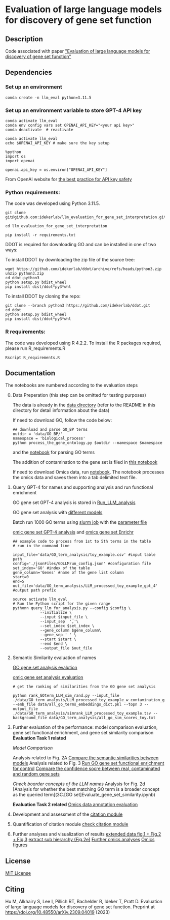 # Evaluation of large language models for discovery of gene set function


## Description
Code associated with paper ["Evaluation of large language models for discovery of gene set function"](https://arxiv.org/abs/2309.04019v1)

## Dependencies
### Set up an environment
```
conda create -n llm_eval python=3.11.5
```
### Set up an environment variable to store GPT-4 API key 

```
conda activate llm_eval
conda env config vars set OPENAI_API_KEY="<your api key>" 
conda deactivate  # reactivate 

conda activate llm_eval
echo $OPENAI_API_KEY # make sure the key setup 

%python
import os
import openai
 
openai.api_key = os.environ["OPENAI_API_KEY"]
```

From OpenAI website for [the best practice for API key safety](https://help.openai.com/en/articles/5112595-best-practices-for-api-key-safety) 

### Python requirements:
The code was developed using Python 3.11.5.

```
git clone git@github.com:idekerlab/llm_evaluation_for_gene_set_interpretation.git

cd llm_evaluation_for_gene_set_interpretation

pip install -r requirements.txt
```

DDOT is required for downloading GO and can be installed in one of two ways:

To install DDOT by downloading the zip file of the source tree:
```
wget https://github.com/idekerlab/ddot/archive/refs/heads/python3.zip
unzip python3.zip
cd ddot-python3
python setup.py bdist_wheel
pip install dist/ddot*py3*whl
```

To install DDOT by cloning the repo:
```
git clone --branch python3 https://github.com/idekerlab/ddot.git
cd ddot
python setup.py bdist_wheel
pip install dist/ddot*py3*whl
```
### R requirements:
The code was developed using R 4.2.2.
To install the R packages required, please run R_requirements.R

```
Rscript R_requirements.R
```

## Documentation
The notebooks are numbered according to the evaluation steps 

0. Data Preperation (this step can be omitted for testing purposes)

   The data is already in the [data directory](./data) (refer to the README in this directory for detail information about the data)
   
   If need to download GO, follow the code below: 
    ```
    ## download and parse GO_BP terms
    outdir = 'data/GO_BP/'
    namespace = 'biological_process'
    python process_the_gene_ontology.py $outdir --namespace $namespace 
    ```
    and the [notebook](0.[Prep%20GO]Download_and_parse_GO.ipynb) for parsing GO terms
	
    The addition of contamination to the gene set is filed in [this notebook](0.%20[GO%20set]add_random_contamination.ipynb)

	If need to download Omics data, run [notebook](0.[Omics_revamped]_ProcessOmicsData.ipynb). The notebook processes the omics data and saves them into a tab delimited text file.
   

1. Query GPT-4 for names and supporting analysis and run functional enrichment

   GO gene set GPT-4 analysis is stored in [Run_LLM_analysis](1.[GO%20set]Run_LLM_analysis.ipynb)

   GO gene set analysis with [different models](1A.[GO%20set]Compare_models.ipynb)

   Batch run 1000 GO terms using [slurm job](thousandGOsets_GPT4Run.sh) with the [parameter file](thousandGOsets_GPT4Run_params.txt) 


    [omic gene set GPT-4 analysis](1A.[Omics_revamped]GenerateLLM_analysis.ipynb) and [omics gene set Enrichr](1B.[Omics_revamped]run_Enrichr.ipynb)

    ``` 
    ## example code to process from 1st to 5th terms in the table
    # run in the command line  

    input_file='data/GO_term_analysis/toy_example.csv' #input table path
    config='./jsonFiles/GOLLMrun_config.json' #configuration file 
    set_index='GO' #index of the table
    gene_column='Genes' #name of the gene list column
    start=0
    end=5   
    out_file='data/GO_term_analysis/LLM_processed_toy_example_gpt_4' #output path prefix

    source activate llm_eval
    # Run the Python script for the given range
    pythonn query_llm_for_analysis.py --config $config \
                --initialize \
                --input $input_file \
                --input_sep  ','\
                --set_index $set_index \
                --gene_column $gene_column\
                --gene_sep ' ' \
                --start $start \
                --end $end \
                --output_file $out_file
    ```

3. Semantic Similarity evaluation of names

    [GO gene set analysis evalution](2.[GO%20set]Rank_LLM_GO_term_pair_sim.ipynb)

    [omic gene set analysis evaluation](2.[Omics_revamped]RunSemanticSimEval.ipynb)

    ```
    # get the ranking of similarities from the GO gene set analysis

    python rank_GOterm_LLM_sim_rand.py --input_file ./data/GO_term_analysis/LLM_processed_toy_example_w_contamination_gpt_4.tsv --emb_file data/all_go_terms_embeddings_dict.pkl --topn 3 --output_file ./data/GO_term_analysis/simrank_LLM_processed_toy_example.tsv --background_file data/GO_term_analysis/all_go_sim_scores_toy.txt
    ```

4. Further evaluation of the performance: model comparison evaluation, gene set functional enrichment, and gene set similarity comparison
    **Evaluation Task 1 related**
    
    *Model Comparison*

    Analysis related to Fig. 2A
    [Compare the semantic similarities between models](3A.[model%20compare]compare_semantic_similarity.ipynb)
    Analysis related to Fig. 3
    [Run GO gene set functional enrichment for control](3A.[model%20compare]functional_enrichment_analysis_control.ipynb)
    [Compare the confidence socre between real, contaminated and random gene sets](3B-2.[model%20compare]Check_confidence_scoring_metrics.ipynb)

    *Check boarder concepts of the LLM names*
    Analysis for Fig. 2d
    [Analysis for whether the best matching GO term is a broader concept as the queried term](3C.[GO set]Evaluate_gene_set_similarity.ipynb)

    **Evaluation Task 2 related**
    [Omics data annotation evaluation](3A.[Omics_revamped]_AnayseAnnotation.ipynb)


5. Development and assessment of the [citation module](4.Reference%20search%20and%20validation.ipynb)


6. Quantification of citation module [check citation module](5.Quantify%20reference%20checking.ipynb)

7. Further analyses and visualization of results 
    [extended data fig.1 + Fig.2 + Fig.3](6.[GO%20set]Plot_GO_analysis_figs.ipynb)
    [extract sub hierarchy (Fig.2e)](6.[GO%20set]%20subhierarchy_GO_example.ipynb)
    [Further omics analyses](6A.[Omics_revamped]Revamped_success_analyses.ipynb)
    [Omics figures](6B.[Omics_revamped]GenerateOmicsFigures.ipynb)

## License

[MIT License](LICENSE)

## Citing

Hu M, Alkhairy S, Lee I, Pillich RT, Bachelder R, Ideker T, Pratt D. Evaluation of large language models for discovery of gene set function. Preprint at https://doi.org/10.48550/arXiv.2309.04019 (2023)


